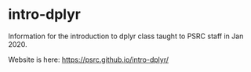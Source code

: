 # intro-dplyr
Information for the introduction to dplyr class taught to PSRC staff in Jan 2020.

Website is here: https://psrc.github.io/intro-dplyr/
